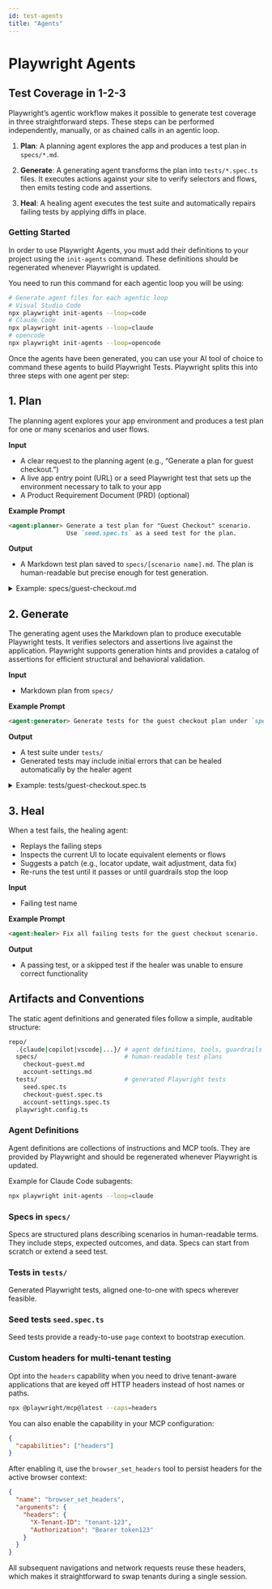 ```yaml
---
id: test-agents
title: "Agents"
---
```


# Playwright Agents

## Test Coverage in 1-2-3

Playwright’s agentic workflow makes it possible to generate test coverage in three straightforward steps.
These steps can be performed independently, manually, or as chained calls in an agentic loop.

1. **Plan**: A planning agent explores the app and produces a test plan in `specs/*.md`.

2. **Generate**: A generating agent transforms the plan into `tests/*.spec.ts` files. It executes actions against your site to verify selectors and flows, then emits testing code and assertions.

3. **Heal**: A healing agent executes the test suite and automatically repairs failing tests by applying diffs in place.

### Getting Started

In order to use Playwright Agents, you must add their definitions to your project using
the `init-agents` command. These definitions should be regenerated whenever Playwright
is updated.

You need to run this command for each agentic loop you will be using:

```bash
# Generate agent files for each agentic loop
# Visual Studio Code
npx playwright init-agents --loop=code
# Claude Code
npx playwright init-agents --loop=claude
# opencode
npx playwright init-agents --loop=opencode
```

Once the agents have been generated, you can use your AI tool of choice to command these agents to build Playwright Tests. Playwright splits this into three steps with one agent per step:

## 1. Plan

The planning agent explores your app environment and produces a test plan for one or many scenarios and user flows.

**Input**

* A clear request to the planning agent (e.g., “Generate a plan for guest checkout.”)
* A live app entry point (URL) or a seed Playwright test that sets up the environment necessary to talk to your app
* A Product Requirement Document (PRD) (optional)

**Example Prompt**

```markdown
<agent:planner> Generate a test plan for "Guest Checkout" scenario.
                Use `seed.spec.ts` as a seed test for the plan.
```

**Output**

* A Markdown test plan saved to `specs/[scenario name].md`. The plan is human-readable but precise enough for test generation.

<details>
<summary>Example: specs/guest-checkout.md</summary>

```markdown
# Feature: Guest Checkout

## Purpose
Allow a user to purchase without creating an account.

## Preconditions
- Test seed `tests/seed.spec.ts`.
- Payment sandbox credentials available via env vars.

## Scenarios

### SC-1: Add single item to cart and purchase
**Steps**
1. Open home page.
2. Search for "Wireless Mouse".
3. Open product page and add to cart.
4. Proceed to checkout as guest.
5. Fill shipping and payment details.
6. Confirm order.

**Expected**
- Cart count increments after item is added.
- Checkout page shows item, price, tax, and total.
- Order confirmation number appears; status is "Processing".

### SC-2: Tax and shipping recalculation on address change
**Steps**
1. Start checkout with a CA address.
2. Change state to NY.

**Expected**
- Tax and shipping values recalculate.

## Data
- Product SKU: `WM-123`
- Payment: sandbox card `4111 1111 1111 1111`, valid expiry, CVV `123`.

## Methodology
*Optional notes about testing methodology*
```
</details>

## 2. Generate

The generating agent uses the Markdown plan to produce executable Playwright tests.
It verifies selectors and assertions live against the application. Playwright supports
generation hints and provides a catalog of assertions for efficient structural and
behavioral validation.

**Input**

* Markdown plan from `specs/`

**Example Prompt**

```markdown
<agent:generator> Generate tests for the guest checkout plan under `specs/`.
```

**Output**

* A test suite under `tests/`
* Generated tests may include initial errors that can be healed automatically by the healer agent

<details>
<summary>Example: tests/guest-checkout.spec.ts</summary>

```ts
import { test, expect } from '@playwright/test';

test.describe('Guest Checkout', () => {
  test('SC-1: add item and purchase', async ({ page }) => {
    await page.goto('/');
    await page.getByRole('searchbox', { name: /search/i }).fill('Wireless Mouse');
    await page.getByRole('button', { name: /search/i }).click();

    await page.getByRole('link', { name: /wireless mouse/i }).click();
    await page.getByRole('button', { name: /add to cart/i }).click();

    // Assertion: cart badge increments
    await expect(page.getByTestId('cart-badge')).toHaveText('1');

    await page.getByRole('link', { name: /checkout/i }).click();
    await page.getByRole('button', { name: /continue as guest/i }).click();

    // Fill checkout form
    await page.getByLabel('Email').fill(process.env.CHECKOUT_EMAIL!);
    await page.getByLabel('Full name').fill('Alex Guest');
    await page.getByLabel('Address').fill('1 Market St');
    await page.getByLabel('City').fill('San Francisco');
    await page.getByLabel('State').selectOption('CA');
    await page.getByLabel('ZIP').fill('94105');

    // Payment (sandbox)
    const frame = page.frameLocator('[data-testid="card-iframe"]');
    await frame.getByLabel('Card number').fill('4111111111111111');
    await frame.getByLabel('MM / YY').fill('12/30');
    await frame.getByLabel('CVC').fill('123');

    await page.getByRole('button', { name: /pay/i }).click();

    // Assertions: confirmation invariants
    await expect(page).toHaveURL(/\/orders\/\w+\/confirmation/);
    await expect(page.getByRole('heading', { name: /thank you/i })).toBeVisible();
    await expect(page.getByTestId('order-status')).toHaveText(/processing/i);

    // Optional visual check
    await expect(page.locator('[data-testid="order-summary"]')).toHaveScreenshot();
  });
});
```
</details>

## 3. Heal

When a test fails, the healing agent:

* Replays the failing steps
* Inspects the current UI to locate equivalent elements or flows
* Suggests a patch (e.g., locator update, wait adjustment, data fix)
* Re-runs the test until it passes or until guardrails stop the loop

**Input**

* Failing test name

**Example Prompt**

```markdown
<agent:healer> Fix all failing tests for the guest checkout scenario.
```

**Output**

* A passing test, or a skipped test if the healer was unable to ensure correct functionality

## Artifacts and Conventions

The static agent definitions and generated files follow a simple, auditable structure:

```bash
repo/
  .{claude|copilot|vscode|...}/ # agent definitions, tools, guardrails
  specs/                        # human-readable test plans
    checkout-guest.md
    account-settings.md
  tests/                        # generated Playwright tests
    seed.spec.ts
    checkout-guest.spec.ts
    account-settings.spec.ts
  playwright.config.ts
```

### Agent Definitions

Agent definitions are collections of instructions and MCP tools. They are provided by
Playwright and should be regenerated whenever Playwright is updated.

Example for Claude Code subagents:

```bash
npx playwright init-agents --loop=claude
```

### Specs in `specs/`

Specs are structured plans describing scenarios in human-readable terms. They include
steps, expected outcomes, and data. Specs can start from scratch or extend a seed test.

### Tests in `tests/`

Generated Playwright tests, aligned one-to-one with specs wherever feasible.

### Seed tests `seed.spec.ts`

Seed tests provide a ready-to-use `page` context to bootstrap execution.

### Custom headers for multi-tenant testing

Opt into the `headers` capability when you need to drive tenant-aware applications that are keyed off HTTP headers instead of host names or paths.

```bash
npx @playwright/mcp@latest --caps=headers
```

You can also enable the capability in your MCP configuration:

```json
{
  "capabilities": ["headers"]
}
```

After enabling it, use the `browser_set_headers` tool to persist headers for the active browser context:

```json
{
  "name": "browser_set_headers",
  "arguments": {
    "headers": {
      "X-Tenant-ID": "tenant-123",
      "Authorization": "Bearer token123"
    }
  }
}
```

All subsequent navigations and network requests reuse these headers, which makes it straightforward to swap tenants during a single session.
